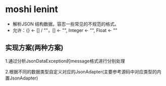 # moshi lenint

 * 解析JSON 结构数据，容忍一些常见的不规范的格式。
 * 允许：{} <- [] / ""，[] <- "", Integer <- "", Float <- ""

## 实现方案(两种方案)

1.通过分析JsonDataException的message格式进行分别处理

2.根据不同的数据类型自定义对应的JsonAdapter(主要参考源码中对应类型的内置JsonAdapter)

